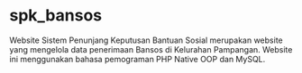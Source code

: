 # spk_bansos
Website Sistem Penunjang Keputusan Bantuan Sosial merupakan website yang mengelola data penerimaan Bansos di Kelurahan Pampangan. Website ini menggunakan bahasa pemograman PHP Native OOP dan MySQL.

